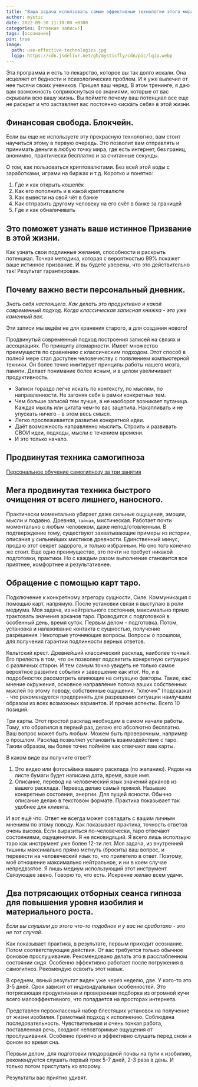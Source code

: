 ```yaml
---
title: "Ваша задача исползовать самые эффективные технологии этого мира, чтобы сделать свою жизнь лучше."
author: mystic
date: 2022-09-30 11:10:00 +0300
categories: [главная запись!]
tags: [осознание]
pin: true
image:
  path: use-effective-technologies.jpg
  lqip: https://cdn.jsdelivr.net/gh/mysticfly/cdn/pic/lqip.webp
---
```


Эта программа и есть то лекарство, которое вы так долго искали. Она исцеляет от бедности и психологических проблем. И я уже вылечил от нее тысячи своих учеников. Пришел ваш черед.
В этом тренинге, я даю вам возможность соприкоснуться со знаниями, которые от вас скрывали всю вашу жизнь. Вы поймете почему ваш потенциал все еще не раскрыт и что заставляет вас постоянно «искать себя» в этой жизни.

## Финансовая свобода. Блокчейн.
Если вы еще не используете эту прекрасную технологию, вам стоит научиться этому в первую очередь. Это позволит вам отправлять и принимать деньги в любую точку мира, где есть интернет, без границ, анонимно, практически бесплатно и за считанные секунды.

О том, как пользоваться криптовалютами. Без всей этой воды с заработками, играми на биржах и т.д.
Коротко и понятно:
1. Где и как открыть кошелёк
2. Как его пополнить и в какой криптовалюте
3. Как вывести на свой чёт в банке
4. Как отправить другому человеку на его счёт в банке за границей
5. Где и как обналичивать

## Это поможет узнать ваше истинное Призвание в этой жизни. 
Как узнать свои подлинные желания, способности и раскрыть потенциал.
Точная методика, которая с вероятностью 99% покажет ваше истинное призвание. И вы будете уверены, что это действительно так! Результат гарантирован.

## Почему важно вести персональный дневник. 
*Знать себя настоящего. Как делать это продуктивно и какой современный подход. Когда классическая записная книжка - это уже каменный век.*

Эти записи мы ведём не для хранения старого, а для создания нового! 

Продвинутый современный подход построения записей на связях и ассоциациях. По принципу атомарности. Имеет множество преимуществ по сравнению с классическим подходом. Этот способ в полной мере стал доступен человечеству с появлением компьютерной техники. Он более точно имитирует принципы работы нашего мозга, памяти. Делает понимание более ясным, и в целом увеличивает продуктивность.

- Записи гораздо легче искать по контексту, по мыслям, по направленности. Не загоняя себя в рамки конкретных тем.
- Чем больше записей тем лучше, а не наоборот возникает путаница. Каждая мысль или цитата чем-то вас зацепила. Накапливать и не упускать ничего - в этом весь смысл. 
- Легко прослеживается развитие конкретной идеи.
- Даёт возможность направленно мыслить. Строить и развивать СВОИ идеи, подходы, мысли с течением времени.
- И это только начало.

## Продвинутая техника самогипноза 

[Персональное обучение самогипнозу за три занятия](https://ipfs.filebase.io/ipfs/QmVMHhckxrFaE64FvRWvTemskjpvL4bvSESX9mzMA9yUSZ)

## Мега продвинутая техника быстрого очищения от всего лишнего, наносного. 
Практически моментально убирает даже сильные ощущения, эмоции, мысли и подавно.  Древняя, `тайная`, мистическая. Работает почти моментально с любым человеком, даже неподготовленным. В подтверждение тому, существуют захватывающие примеры из истории, описания у сильнейших мистиков древности. Единственный минус, продаю этот секрет задорого, и только избранным. Но оно того конечно же стоит. Еще одно преимущество, это почти не требует никакой подготовки, практики. Но с каждым разом выполнение становится все приятнее, комфортнее и результативнее.

## Обращение с помощью карт таро. 
Подключение к конкретному эгрегору сущности, Силе. Коммуникация с помощью карт, напрямую. После установки связи я выступаю в роли медиума. Моя задача, из нейтрального состояния, максимально прямо трактовать значения арканов таро. Проводится с подготовкой в особенный день, время суток. Первым делом - подготовка. Потом, установка и налаживание контакта с сущностью, получение разрешения. Некоторые уточняющие вопросы. Вопросы о прошлом, для получения гарантии подлинности верных ответов. 

Кельтский крест. Древнейший классический расклад, наиболее точный. Его прелесть в том, что он позволяет подсветить конкретную ситуацию с различных сторон. И тем самым точно увидеть не только самое вероятное развитие события и завершение как итог. Но, и в подробностях рассмотреть влияющие на ситуацию факторы. Такие, как: мнение окружения, основное направление потока ваших собственных мыслей по этому поводу, собственные ощущения, "ключик" (подсказка) - что рекомендуется предпринять для разрешения ситуации наилучшим образом из всех возможных вариантов. И прочие аспекты.  Всего 10 позиций.  

Три карты. Этот простой расклад необходим в самом начале работы. Тому, кто обратился в первый раз, делаю его абсолютно бесплатно. Ваш вопрос может быть любым. Можем быть проверочным, например о прошлом. Расклад позволяет установить взаимодействие с таро. Таким образом, вы более точно поймёте как отвечают вам карты.

В каком виде вы получите ответ?
1. Это видео или фотосъёмка вашего расклада (по желанию). Рядом на листе бумаги будет написана дата, время, ваше имя.
2. Описание, перевод на человеческий язык значений арканов из вашего расклада. Перевод делаю самый прямой. Называю конкретные состояния, энергии. Для пущей ясности. Обычно описание делаю в текстовом формате. Практика показывает так удобнее для клиента. 

И вот ещё что. 
Ответ не всегда может совпадать с вашим личным мнением по этому поводу. Как показывает практика, точность ответов очень высока. Если выразиться по-человечески, таро отвечают состояниями, ощущениями. 
Я не ясновидящий. Я всего лишь исползьую таро как инструмент уже более 12-ти лет. Моя задача, из внутренней тишины максимально прямо метнуть (бросить) ваш вопрос, и перевести на человеческий язык то, что прилетело в ответ. Поэтому, моё отношение максимально нейтральное, и ни в коем случае непредвзятое. Я лишь медиум использующий этот инструмент. Связующее звено. Говорю то, что есть.
Искренне желаю всем удачи.


## Два потрясающих отборных сеанса гипноза для повышения уровня изобилия и материального роста. 
*Если вы слушали до этого что-то подобное и у вас не сработало - это не тот случай.*

Как показывает практика, в результате, первым приходит осознание. Потом соответствующие действия. От вас требуется только обычное фоновое прослушивание. Рекомендовано делать это в расслабленном состоянии сидя. Особенно эффективно работает после погружения в самогипноз. Рекомендую освоить этот навык. 

В среднем, явный результат виден уже через неделю, две. У кого-то это 3-5 дней. Срок зависит от индивидуальных особенностей. Это потрясающая продуктивная и проверенная подборка из огромной кучи всего малоэффективного, что попадается на просторах интернета. 

Представлен первоклассный набор блестящих установок на получение от жизни изобилия. Грамотный подход к исполнению.  Соблюдена последовательность. Чувствительная и очень тонкая работа, поставленная речь, создают неповторимые ощущения от прослушивания. Особенно приятно и эффективно слушать перед сном и фоном во время сна.

Первым делом, для подготовки плодородной почвы на пути к изобилию, рекомендуется слушать первый трек 5-7 дней, 2-3 раза в день. И только потом приступать ко второму. 

Результаты вас приятно удивят.
